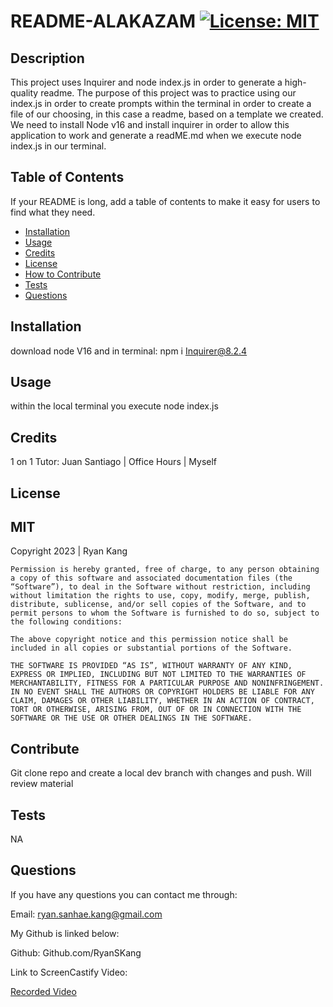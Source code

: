 
# README-ALAKAZAM  <a href="https://opensource.org/license/mit/">[![License: MIT](https://img.shields.io/badge/License-MIT-yellow.svg)](https://opensource.org/licenses/MIT)</a>

## Description

This project uses Inquirer and node index.js in order to generate a high-quality readme. The purpose of this project was to practice using our index.js in order to create prompts within the terminal in order to create a file of our choosing, in this case a readme, based on a template we created. We need to install Node v16 and install inquirer in order to allow this application to work and generate a readME.md when we execute node index.js in our terminal.

## Table of Contents

If your README is long, add a table of contents to make it easy for users to find what they need.

- [Installation](#installation)
- [Usage](#usage)
- [Credits](#credits)
- [License](#license)
- [How to Contribute](#contribute)
- [Tests](#tests)
- [Questions](#questions)

## Installation

download node V16 and in terminal: npm i Inquirer@8.2.4

## Usage

within the local terminal you execute node index.js

## Credits

1 on 1 Tutor: Juan Santiago | Office Hours | Myself

## License

## MIT

Copyright 2023 | Ryan Kang

    Permission is hereby granted, free of charge, to any person obtaining a copy of this software and associated documentation files (the “Software”), to deal in the Software without restriction, including without limitation the rights to use, copy, modify, merge, publish, distribute, sublicense, and/or sell copies of the Software, and to permit persons to whom the Software is furnished to do so, subject to the following conditions:
    
    The above copyright notice and this permission notice shall be included in all copies or substantial portions of the Software.
    
    THE SOFTWARE IS PROVIDED “AS IS”, WITHOUT WARRANTY OF ANY KIND, EXPRESS OR IMPLIED, INCLUDING BUT NOT LIMITED TO THE WARRANTIES OF MERCHANTABILITY, FITNESS FOR A PARTICULAR PURPOSE AND NONINFRINGEMENT. IN NO EVENT SHALL THE AUTHORS OR COPYRIGHT HOLDERS BE LIABLE FOR ANY CLAIM, DAMAGES OR OTHER LIABILITY, WHETHER IN AN ACTION OF CONTRACT, TORT OR OTHERWISE, ARISING FROM, OUT OF OR IN CONNECTION WITH THE SOFTWARE OR THE USE OR OTHER DEALINGS IN THE SOFTWARE.


## Contribute

Git clone repo and create a local dev branch with changes and push. Will review material 

## Tests

NA

## Questions

If you have any questions you can contact me through:

Email: ryan.sanhae.kang@gmail.com

My Github is linked below:

Github: Github.com/RyanSKang

Link to ScreenCastify Video: 

<a href="https://drive.google.com/file/d/1IxJpDLTpKqzkAKKDmb4b8zUgrYGhdr4K/view">Recorded Video</a>

